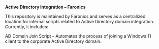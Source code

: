 
**Active Directory Integration – Faronics**

This repository is maintained by Faronics and serves as a centralized location for internal scripts related to Active Directory domain integration.
Currently, it includes:

AD Domain Join Script – Automates the process of joining a Windows 11 client to the corporate Active Directory domain.
